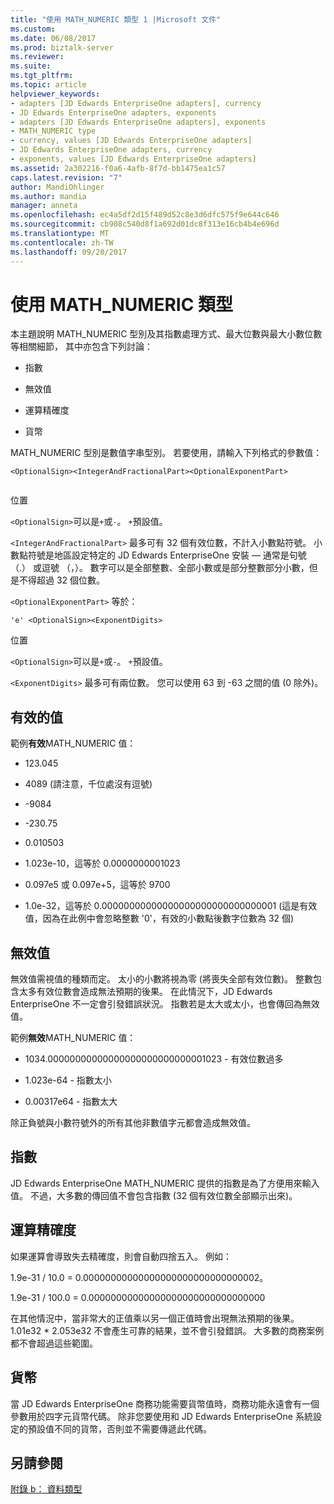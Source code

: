 ```yaml
---
title: "使用 MATH_NUMERIC 類型 1 |Microsoft 文件"
ms.custom: 
ms.date: 06/08/2017
ms.prod: biztalk-server
ms.reviewer: 
ms.suite: 
ms.tgt_pltfrm: 
ms.topic: article
helpviewer_keywords:
- adapters [JD Edwards EnterpriseOne adapters], currency
- JD Edwards EnterpriseOne adapters, exponents
- adapters [JD Edwards EnterpriseOne adapters], exponents
- MATH_NUMERIC type
- currency, values [JD Edwards EnterpriseOne adapters]
- JD Edwards EnterpriseOne adapters, currency
- exponents, values [JD Edwards EnterpriseOne adapters]
ms.assetid: 2a302216-f0a6-4afb-8f7d-bb1475ea1c57
caps.latest.revision: "7"
author: MandiOhlinger
ms.author: mandia
manager: anneta
ms.openlocfilehash: ec4a5df2d15f489d52c8e3d6dfc575f9e644c646
ms.sourcegitcommit: cb908c540d8f1a692d01dc8f313e16cb4b4e696d
ms.translationtype: MT
ms.contentlocale: zh-TW
ms.lasthandoff: 09/20/2017
---
```

# <a name="using-the-mathnumeric-type"></a>使用 MATH_NUMERIC 類型
本主題說明 MATH_NUMERIC 型別及其指數處理方式、最大位數與最大小數位數等相關細節， 其中亦包含下列討論：  
  
-   指數  
  
-   無效值  
  
-   運算精確度  
  
-   貨幣  
  
 MATH_NUMERIC 型別是數值字串型別。 若要使用，請輸入下列格式的參數值：  
  
```  
<OptionalSign><IntegerAndFractionalPart><OptionalExponentPart>  
  
```  
  
 位置  
  
 `<OptionalSign>`可以是`+`或`-`。 `+`預設值。  
  
 `<IntegerAndFractionalPart>` 最多可有 32 個有效位數，不計入小數點符號。 小數點符號是地區設定特定的 JD Edwards EnterpriseOne 安裝 — 通常是句號 （.） 或逗號 （，）。 數字可以是全部整數、全部小數或是部分整數部分小數，但是不得超過 32 個位數。  
  
 `<OptionalExponentPart>` 等於：  
  
```  
'e' <OptionalSign><ExponentDigits>  
```  
  
 位置  
  
 `<OptionalSign>`可以是`+`或`-`。 `+`預設值。  
  
 `<ExponentDigits>` 最多可有兩位數。 您可以使用 63 到 -63 之間的值 (0 除外)。  
  
## <a name="valid-values"></a>有效的值  
 範例**有效**MATH_NUMERIC 值：  
  
-   123.045  
  
-   4089 (請注意，千位處沒有逗號)  
  
-   -9084  
  
-   -230.75  
  
-   0.010503  
  
-   1.023e-10，這等於 0.0000000001023  
  
-   0.097e5 或 0.097e+5，這等於 9700  
  
-   1.0e-32，這等於 0.00000000000000000000000000000001 (這是有效值，因為在此例中會忽略整數 '0'，有效的小數點後數字位數為 32 個)  
  
## <a name="invalid-values"></a>無效值  
 無效值需視值的種類而定。 太小的小數將視為零 (將喪失全部有效位數)。 整數包含太多有效位數會造成無法預期的後果。 在此情況下，JD Edwards EnterpriseOne 不一定會引發錯誤狀況。 指數若是太大或太小，也會傳回為無效值。  
  
 範例**無效**MATH_NUMERIC 值：  
  
-   1034.00000000000000000000000000001023 - 有效位數過多  
  
-   1.023e-64 - 指數太小  
  
-   0.00317e64 - 指數太大  
  
 除正負號與小數符號外的所有其他非數值字元都會造成無效值。  
  
## <a name="exponents"></a>指數  
 JD Edwards EnterpriseOne MATH_NUMERIC 提供的指數是為了方便用來輸入值。 不過，大多數的傳回值不會包含指數 (32 個有效位數全部顯示出來)。  
  
## <a name="precision-for-operations"></a>運算精確度  
 如果運算會導致失去精確度，則會自動四捨五入。 例如：  
  
 1.9e-31 / 10.0 = 0.00000000000000000000000000000002。  
  
 1.9e-31 / 100.0 = 0.00000000000000000000000000000000  
  
 在其他情況中，當非常大的正值乘以另一個正值時會出現無法預期的後果。 1.01e32 * 2.053e32 不會產生可靠的結果，並不會引發錯誤。 大多數的商務案例都不會超過這些範圍。  
  
## <a name="currency"></a>貨幣  
 當 JD Edwards EnterpriseOne 商務功能需要貨幣值時，商務功能永遠會有一個參數用於四字元貨幣代碼。 除非您要使用和 JD Edwards EnterpriseOne 系統設定的預設值不同的貨幣，否則並不需要傳遞此代碼。  
  
## <a name="see-also"></a>另請參閱  
 [附錄 b： 資料類型](../core/appendix-b-data-types.md)